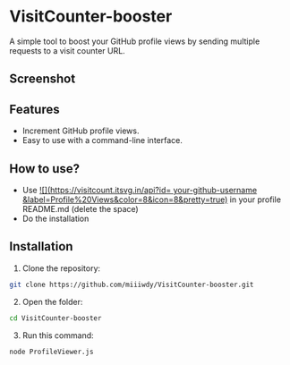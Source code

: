 # VisitCounter-booster

A simple tool to boost your GitHub profile views by sending multiple requests to a visit counter URL.

## Screenshot

## Features
- Increment GitHub profile views.
- Easy to use with a command-line interface.

## How to use?
- Use  [![](https://visitcount.itsvg.in/api?id= your-github-username &label=Profile%20Views&color=8&icon=8&pretty=true)](https://visitcount.itsvg.in) in your profile README.md (delete the space)
- Do the installation

## Installation
1. Clone the repository:
  ```bash
  git clone https://github.com/miiiwdy/VisitCounter-booster.git
  ```
2. Open the folder:
  ```bash
  cd VisitCounter-booster
  ```
3. Run this command:
  ```bash
  node ProfileViewer.js
  ```
